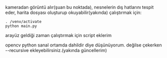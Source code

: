 kameradan görüntü alır(şuan bu noktada), nesnelerin dış hatlarını tespit eder, harita dosyası oluşturup okuyabilir(yakında)
çalıştırmak için:
```
. /venv/activate
python main.py
```
arayüz geldiği zaman çalıştırmak için script eklerim 

opencv python sanal ortamda dahildir diye düşünüyorum. değilse çekerken --recursive ekleyebilirsiniz.(yakında güncellerim)
